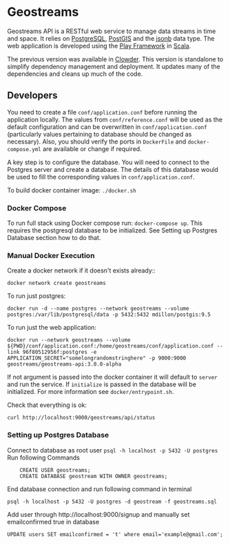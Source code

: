 # Geostreams

Geostreams API is a RESTful web service to manage data streams in time and space. It relies on 
[PostgreSQL](https://www.postgresql.org/), [PostGIS](http://postgis.net/) and the
[jsonb](https://www.postgresql.org/docs/current/static/datatype-json.html) data type. The web application is developed 
using the [Play Framework](https://www.playframework.com/) in [Scala](https://www.scala-lang.org/).

The previous version was available in [Clowder](https://clowder.ncsa.illinois.edu/). This version is standalone to simplify 
dependency management and deployment. It updates many of the dependencies and cleans up much of the code.

## Developers

You need to create a file `conf/application.conf` before running the application locally.
The values from `conf/reference.conf` will be used as the default configuration and can be overwritten in `conf/application.conf` (particularly
values pertaining to database should be changed as necessary). Also, you should verify the ports in 
`DockerFile` and `docker-compose.yml` are available or change if required. 

A key step is to configure the database. You will need to connect to the Postgres server and create a 
database. The details of this database would be used to fill the corresponding values in `conf/application.conf`. 

To build docker container image: ```./docker.sh```


### Docker Compose

To run full stack using Docker compose run: ```docker-compose up```. This requires the postgresql
database to be initialized. See Setting up Postgres Database section how to do that.

### Manual Docker Execution

Create a docker network if it doesn't exists already::

```docker network create geostreams```

To run just postgres:

```docker run -d --name postgres --network geostreams --volume postgres:/var/lib/postgresql/data -p 5432:5432 mdillon/postgis:9.5```

To run just the web application: 

```docker run --network geostreams --volume ${PWD}/conf/application.conf:/home/geostreams/conf/application.conf --link 96f80512956f:postgres -e APPLICATION_SECRET="somelongrandomstringhere" -p 9000:9000 geostreams/geostreams-api:3.0.0-alpha```

If not argument is passed into the docker container it will default to `server` and run the service. If `initialize`
is passed in the database will be initialized. For more information see `docker/entrypoint.sh`.

Check that everything is ok:

```curl http://localhost:9000/geostreams/api/status```

### Setting up Postgres Database
Connect to database as root user 
`psql -h localhost -p 5432 -U postgres `
Run following Commands 
```     
    CREATE USER geostreams;
    CREATE DATABASE geostream WITH OWNER geostreams;
```
End database connection and run following command in terminal 

`psql -h localhost -p 5432 -U postgres -d geostream -f geostreams.sql`

Add user through http://localhost:9000/signup and manually set emailconfirmed true in database  

`UPDATE users SET emailconfirmed = 't' where email='example@gmail.com';`